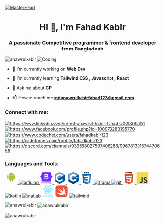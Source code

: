 [![MasterHead](https://i.ibb.co/M7HvktK/linkedin-cover.png)](https://rishavchanda.io)
<h1 align="center">Hi 👋, I'm Fahad Kabir</h1>
<h3 align="center">A passionate Competitive programmer & frontend developer from Bangladesh</h3>
<img
  src="https://cdn.dribbble.com/users/1162077/screenshots/3848914/programmer.gif"
  alt="Coding"
  align="right"
  width="400"
/>
<p align="left"> <img src="[https://i.ibb.co/M7HvktK/linkedin-cover.png](https://komarev.com/ghpvc/?username=anawrulkabir&label=Profile%20views&color=0e75b6&style=flat)" alt="anawrulkabir" /> </p>

- 🔭 I’m currently working on **Web Dev**

- 🌱 I’m currently learning **Tailwind CSS , Javascript , React**

- 💬 Ask me about **CP**

- 📫 How to reach me **mdanawrulkabirfahad123@gmail.com**

<h3 align="left">Connect with me:</h3>
<p align="left">
<a href="https://linkedin.com/in/https://www.linkedin.com/in/md-anawrul-kabir-fahad-a00b26238/" target="blank"><img align="center" src="https://raw.githubusercontent.com/rahuldkjain/github-profile-readme-generator/master/src/images/icons/Social/linked-in-alt.svg" alt="https://www.linkedin.com/in/md-anawrul-kabir-fahad-a00b26238/" height="30" width="40" /></a>
<a href="https://fb.com/https://www.facebook.com/profile.php?id=100073283195770" target="blank"><img align="center" src="https://raw.githubusercontent.com/rahuldkjain/github-profile-readme-generator/master/src/images/icons/Social/facebook.svg" alt="https://www.facebook.com/profile.php?id=100073283195770" height="30" width="40" /></a>
<a href="https://www.codechef.com/users/https://www.codechef.com/users/fahadkabir123" target="blank"><img align="center" src="https://cdn.jsdelivr.net/npm/simple-icons@3.1.0/icons/codechef.svg" alt="https://www.codechef.com/users/fahadkabir123" height="30" width="40" /></a>
<a href="https://codeforces.com/profile/https://codeforces.com/profile/fahadkabir123" target="blank"><img align="center" src="https://raw.githubusercontent.com/rahuldkjain/github-profile-readme-generator/master/src/images/icons/Social/codeforces.svg" alt="https://codeforces.com/profile/fahadkabir123" height="30" width="40" /></a>
<a href="https://discord.gg/https://discord.com/channels/939568027597406288/996781391574470656" target="blank"><img align="center" src="https://raw.githubusercontent.com/rahuldkjain/github-profile-readme-generator/master/src/images/icons/Social/discord.svg" alt="https://discord.com/channels/939568027597406288/996781391574470656" height="30" width="40" /></a>
</p>

<h3 align="left">Languages and Tools:</h3>
<p align="left"> <a href="https://developer.android.com" target="_blank" rel="noreferrer"> <img src="https://raw.githubusercontent.com/devicons/devicon/master/icons/android/android-original-wordmark.svg" alt="android" width="40" height="40"/> </a> <a href="https://www.arduino.cc/" target="_blank" rel="noreferrer"> <img src="https://cdn.worldvectorlogo.com/logos/arduino-1.svg" alt="arduino" width="40" height="40"/> </a> <a href="https://getbootstrap.com" target="_blank" rel="noreferrer"> <img src="https://raw.githubusercontent.com/devicons/devicon/master/icons/bootstrap/bootstrap-plain-wordmark.svg" alt="bootstrap" width="40" height="40"/> </a> <a href="https://www.cprogramming.com/" target="_blank" rel="noreferrer"> <img src="https://raw.githubusercontent.com/devicons/devicon/master/icons/c/c-original.svg" alt="c" width="40" height="40"/> </a> <a href="https://www.w3schools.com/cpp/" target="_blank" rel="noreferrer"> <img src="https://raw.githubusercontent.com/devicons/devicon/master/icons/cplusplus/cplusplus-original.svg" alt="cplusplus" width="40" height="40"/> </a> <a href="https://www.w3schools.com/css/" target="_blank" rel="noreferrer"> <img src="https://raw.githubusercontent.com/devicons/devicon/master/icons/css3/css3-original-wordmark.svg" alt="css3" width="40" height="40"/> </a> <a href="https://www.figma.com/" target="_blank" rel="noreferrer"> <img src="https://www.vectorlogo.zone/logos/figma/figma-icon.svg" alt="figma" width="40" height="40"/> </a> <a href="https://git-scm.com/" target="_blank" rel="noreferrer"> <img src="https://www.vectorlogo.zone/logos/git-scm/git-scm-icon.svg" alt="git" width="40" height="40"/> </a> <a href="https://www.w3.org/html/" target="_blank" rel="noreferrer"> <img src="https://raw.githubusercontent.com/devicons/devicon/master/icons/html5/html5-original-wordmark.svg" alt="html5" width="40" height="40"/> </a> <a href="https://developer.mozilla.org/en-US/docs/Web/JavaScript" target="_blank" rel="noreferrer"> <img src="https://raw.githubusercontent.com/devicons/devicon/master/icons/javascript/javascript-original.svg" alt="javascript" width="40" height="40"/> </a> <a href="https://kotlinlang.org" target="_blank" rel="noreferrer"> <img src="https://www.vectorlogo.zone/logos/kotlinlang/kotlinlang-icon.svg" alt="kotlin" width="40" height="40"/> </a> <a href="https://www.mathworks.com/" target="_blank" rel="noreferrer"> <img src="https://upload.wikimedia.org/wikipedia/commons/2/21/Matlab_Logo.png" alt="matlab" width="40" height="40"/> </a> <a href="https://reactjs.org/" target="_blank" rel="noreferrer"> <img src="https://raw.githubusercontent.com/devicons/devicon/master/icons/react/react-original-wordmark.svg" alt="react" width="40" height="40"/> </a> <a href="https://developer.apple.com/swift/" target="_blank" rel="noreferrer"> <img src="https://raw.githubusercontent.com/devicons/devicon/master/icons/swift/swift-original.svg" alt="swift" width="40" height="40"/> </a> <a href="https://tailwindcss.com/" target="_blank" rel="noreferrer"> <img src="https://www.vectorlogo.zone/logos/tailwindcss/tailwindcss-icon.svg" alt="tailwind" width="40" height="40"/> </a> </p>

<p><img align="left" src="https://github-readme-stats.vercel.app/api/top-langs?username=anawrulkabir&show_icons=true&locale=en&layout=compact" alt="anawrulkabir" /></p>

<p>&nbsp;<img align="center" src="https://github-readme-stats.vercel.app/api?username=anawrulkabir&show_icons=true&locale=en" alt="anawrulkabir" /></p>

<p><img align="center" src="https://github-readme-streak-stats.herokuapp.com/?user=anawrulkabir&" alt="anawrulkabir" /></p>

